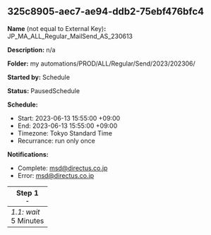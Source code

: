 ## 325c8905-aec7-ae94-ddb2-75ebf476bfc4

**Name** (not equal to External Key)**:** JP_MA_ALL_Regular_MailSend_AS_230613

**Description:** n/a

**Folder:** my automations/PROD/ALL/Regular/Send/2023/202306/

**Started by:** Schedule

**Status:** PausedSchedule

**Schedule:**

* Start: 2023-06-13 15:55:00 +09:00
* End: 2023-06-13 15:55:00 +09:00
* Timezone: Tokyo Standard Time
* Recurrance: run only once

**Notifications:**

* Complete: msd@directus.co.jp
* Error: msd@directus.co.jp

| Step 1<br>_<small>-</small>_ |
| --- |
| _1.1: wait_<br>5 Minutes |
